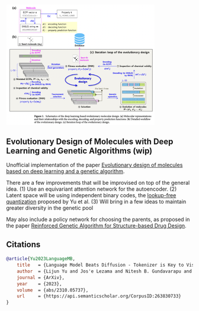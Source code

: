 <img src="./evolutionary-design-of-molecules.png" width="400px"></img>

## Evolutionary Design of Molecules with Deep Learning and Genetic Algorithms (wip)

Unofficial implementation of the paper <a href="https://www.nature.com/articles/s41598-021-96812-8">Evolutionary design of molecules based on deep learning and a genetic algorithm</a>.

There are a few improvements that will be improvised on top of the general idea. (1) Use an equivariant attention network for the autoencoder. (2) Latent space will be using independent binary codes, the <a href="https://arxiv.org/abs/2310.05737">lookup-free quantization</a> proposed by Yu et al. (3) Will bring in a few ideas to maintain greater diversity in the genetic pool

May also include a policy network for choosing the parents, as proposed in the paper <a href="https://openreview.net/forum?id=Qx6UPW0r9Lf">Reinforced Genetic Algorithm for Structure-based Drug Design</a>.

## Citations

```bibtex
@article{Yu2023LanguageMB,
	title 	= {Language Model Beats Diffusion - Tokenizer is Key to Visual Generation},
	author 	= {Lijun Yu and Jos'e Lezama and Nitesh B. Gundavarapu and Luca Versari and Kihyuk Sohn and David C. Minnen and Yong Cheng and Agrim Gupta and Xiuye Gu and Alexander G. Hauptmann and Boqing Gong and Ming-Hsuan Yang and Irfan Essa and David A. Ross and Lu Jiang},
	journal = {ArXiv},
	year 	= {2023},
	volume 	= {abs/2310.05737},
	url 	= {https://api.semanticscholar.org/CorpusID:263830733}
}
```

